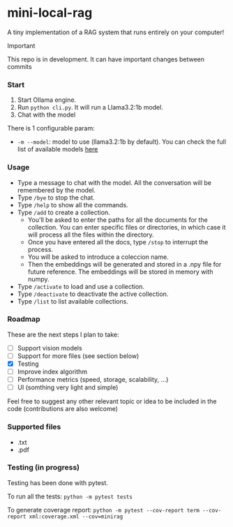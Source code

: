# mini-local-rag

A tiny implementation of a RAG system that runs entirely on your computer!

> [!IMPORTANT]  
> This repo is in development. It can have important changes between commits

### Start

1. Start Ollama engine.
2. Run `python cli.py`. It will run a Llama3.2:1b model.
3. Chat with the model

There is 1 configurable param: <br>
* `-m --model`: model to use (llama3.2:1b by default). You can check the full list of available models [here](https://ollama.com/library)


### Usage
* Type a message to chat with the model. All the conversation will be remembered by the model.
* Type `/bye` to stop the chat.
* Type `/help` to show all the commands.
* Type `/add` to create a collection.
    * You'll be asked to enter the paths for all the documents for the collection. You can enter specific files or directories, in which case it will process all the files within the directory.
    * Once you have entered all the docs, type `/stop` to interrupt the process.
    * You will be asked to introduce a coleccion name.
    * Then the embeddings will be generated and stored in a .npy file for future reference. The embeddings will be stored in memory with numpy.
* Type `/activate` to load and use a collection.
* Type `/deactivate` to deactivate the active collection.
* Type `/list` to list available collections.


### Roadmap
These are the next steps I plan to take:

- [ ] Support vision models
- [ ] Support for more files (see section below)
- [X] Testing
- [ ] Improve index algorithm
- [ ] Performance metrics (speed, storage, scalability, ...)
- [ ] UI (somthing very light and simple)

Feel free to suggest any other relevant topic or idea to be included in the code (contributions are also welcome)


### Supported files

* .txt
* .pdf


### Testing (in progress)
Testing has been done with pytest.

To run all the tests:
`python -m pytest tests`

To generate coverage report:
`python -m pytest --cov-report term --cov-report xml:coverage.xml --cov=minirag`